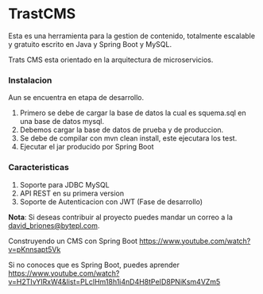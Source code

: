 # TrastCMS
Esta es una herramienta para la gestion de contenido, totalmente escalable y gratuito escrito en Java y Spring Boot y MySQL.

Trats CMS esta orientado en la arquitectura de microservicios.

### Instalacion

Aun se encuentra en etapa de desarrollo.
 1. Primero se debe de cargar la base de datos la cual es squema.sql en una base de datos mysql.
 2. Debemos cargar la base de datos de prueba y de produccion.
 3. Se debe de compilar con mvn clean install, este ejecutara los test.
 4. Ejecutar el jar producido por Spring Boot
 
 ### Caracteristicas
 1. Soporte para JDBC MySQL
 2. API REST en su primera version
 3. Soporte de Autenticacion con JWT (Fase de desarrollo)
 
**Nota**: Si deseas contribuir al proyecto puedes mandar un correo a la david_briones@bytepl.com.

Construyendo un CMS con Spring Boot
https://www.youtube.com/watch?v=pKnnsapt5Vk

Si no conoces que es Spring Boot, puedes aprender
https://www.youtube.com/watch?v=H2TIvYIRxW4&list=PLcIHm18h1i4nD4H8tPeID8PNiKsm4VZm5
